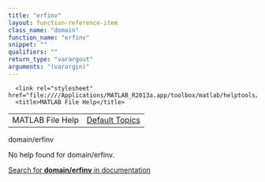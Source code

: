 ```yaml
---
title: "erfinv"
layout: function-reference-item
class_name: "domain"
function_name: "erfinv"
snippet: ""
qualifiers: ""
return_type: "varargout"
arguments: "(varargin)"
---
```


<html>
   <head>
      <meta http-equiv="Content-Type" content="text/html; charset=utf-8">
   
      <link rel="stylesheet" href="file:////Applications/MATLAB_R2013a.app/toolbox/matlab/helptools/private/helpwin.css">
      <title>MATLAB File Help</title>
   </head>
   <body>
      <!--Single-page help-->
      <table border="0" cellspacing="0" width="100%">
         <tr class="subheader">
            <td class="headertitle">MATLAB File Help</td>
            <td class="subheader-right"><a href="matlab:helpwin">Default Topics</a></td>
         </tr>
      </table>
      <div class="title">domain/erfinv</div>
      <!--No help found-->
      <p>No help found for <span class="helptopic">domain/erfinv</span>.
      </p>
      <p><a href="matlab:docsearch('domain/erfinv')">
            Search for <b>domain/erfinv</b> in documentation
            </a></p>
   </body>
</html>
